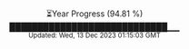 <p align="center">
⏳Year Progress (94.81 %) <br>
████████████████████████████▁▁ <br>
<sub>Updated: Wed, 13 Dec 2023 01:15:03 GMT</sub>
</p>

